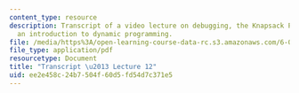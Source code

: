 ```yaml
---
content_type: resource
description: Transcript of a video lecture on debugging, the Knapsack Problem, and
  an introduction to dynamic programming.
file: /media/https%3A/open-learning-course-data-rc.s3.amazonaws.com/6-00-introduction-to-computer-science-and-programming-fall-2008/ee2e458c24b7504f60d5fd54d7c371e5_6-00F08-L12.pdf
file_type: application/pdf
resourcetype: Document
title: "Transcript \u2013 Lecture 12"
uid: ee2e458c-24b7-504f-60d5-fd54d7c371e5
---
```

